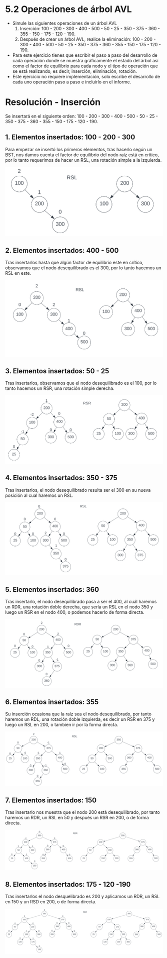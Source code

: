 # 5.2 Operaciones de árbol AVL

- Simule las siguientes operaciones de un árbol AVL
  1. Inserción: 100 - 200 - 300 - 400 - 500 - 50 - 25 - 350 - 375 - 360 - 355 - 150 - 175 - 120 - 190.
  2. Después de crear un árbol AVL, realice la eliminación: 100 - 200 - 300 - 400 - 500 - 50 - 25 - 350 - 375 - 360 - 355 - 150 - 175 - 120 - 190.
- Para este ejercicio tienes que escribir el paso a paso del desarrollo de cada operación donde se muestra gráficamente el estado del árbol así como el factor de equilibrio para cada nodo y el tipo de operación que se está realizando, es decir, inserción, eliminación, rotación.
- Este ejercicio no requiere implementación, solo escribe el desarrollo de cada uno operación paso a paso e incluirlo en el informe.

# Resolución - Inserción

Se insertará en el siguiente orden: 100 - 200 - 300 - 400 - 500 - 50 - 25 - 350 - 375 - 360 - 355 - 150 - 175 - 120 - 190.

## 1. Elementos insertados: 100 - 200 - 300

Para empezar se insertó los primeros elementos, tras hacerlo según un BST, nos damos cuenta el factor de equilibrio del nodo raíz está en crítico, por lo tanto requerimos de hacer un RSL, una rotación simple a la izquierda.

![Inserción de 100 - 200 - 300](01.png)

## 2. Elementos insertados: 400 - 500

Tras insertarlos hasta que algún factor de equilibrio este en crítico, observamos que el nodo desequilibrado es el 300, por lo tanto hacemos un RSL en este.

![Inserción de 400 - 500](02.png)

## 3. Elementos insertados: 50 - 25

Tras insertarlos, observamos que el nodo desequilibrado es el 100, por lo tanto hacemos un RSR, una rotación simple derecha.

![Inserción de 50 - 25](03.png)

## 4. Elementos insertados: 350 - 375

Tras insertarlos, el nodo desequilibrado resulta ser el 300 en su nueva posición al cual haremos un RSL.

![Inserción de 350 - 375](04.png)

## 5. Elementos insertados: 360

Tras insertarlo, el nodo desequilibrado pasa a ser el 400, al cuál haremos un RDR, una rotación doble derecha, que sería un RSL en el nodo 350 y luego un RSR en el nodo 400, o podemos hacerlo de forma directa.

![Inserción de 360](05.png)

## 6. Elementos insertados: 355

Su inserción ocasiona que la raíz sea el nodo desequilibrado, por tanto haremos un RDL, una rotación doble izquierda, es decir un RSR en 375 y luego un RSL en 200, o tambien ir por la forma directa.

![Inserción de 355](06.png)

## 7. Elementos insertados: 150

Tras insertarlo nos muestra que el nodo 200 está desequilibrado, por tanto haremos un RDR, un RSL en 50 y después un RSR en 200, o de forma directa.

![Inserción de 150](07.png)

## 8. Elementos insertados: 175 - 120 -190

Tras insertarlos el nodo desquelibrado es 200 y aplicamos un RDR, un RSL en 150 y un RSD en 200, o de forma directa.

![Inserción de 400 - 500](08.png)
